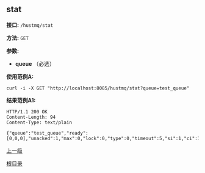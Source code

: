 ## stat ##

**接口:** `/hustmq/stat`

**方法:** `GET`

**参数:**  

*  **queue** （必选）  

**使用范例A:**

    curl -i -X GET "http://localhost:8085/hustmq/stat?queue=test_queue"

**结果范例A1:**

	HTTP/1.1 200 OK
	Content-Length: 94
	Content-Type: text/plain

	{"queue":"test_queue","ready":[0,0,0],"unacked":1,"max":0,"lock":0,"type":0,"timeout":5,"si":1,"ci":1,"tm":1458812893}

[上一级](../hustmq.md)

[根目录](../../index.md)